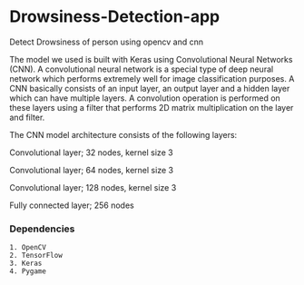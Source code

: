 # Drowsiness-Detection-app
Detect Drowsiness of person using opencv and cnn

The model we used is built with Keras using Convolutional Neural Networks (CNN). A convolutional neural network is a special type of deep neural network which performs extremely well for image classification purposes. A CNN basically consists of an input layer, an output layer and a hidden layer which can have multiple layers. A convolution operation is performed on these layers using a filter that performs 2D matrix multiplication on the layer and filter.

The CNN model architecture consists of the following layers:

Convolutional layer; 32 nodes, kernel size 3

Convolutional layer; 64 nodes, kernel size 3

Convolutional layer; 128 nodes, kernel size 3

Fully connected layer; 256 nodes

### **Dependencies**
```
1. OpenCV
2. TensorFlow
3. Keras
4. Pygame
```
